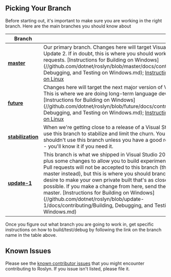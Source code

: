## Picking Your Branch
Before starting out, it's important to make sure you are working in the right branch. Here are the main branches you should know about

| Branch |       |
| ------ | ----- | 
| [**master**](//github.com/dotnet/roslyn/tree/master) | Our primary branch. Changes here will target Visual Studio 2015 Update 2. If in doubt, this is where you should work, and submit pull requests. [Instructions for Building on Windows](//github.com/dotnet/roslyn/blob/master/docs/contributing/Building, Debugging, and Testing on Windows.md); [Instructions for Building on Linux](//github.com/dotnet/roslyn/blob/master/docs/infrastructure/cross-platform.md) |
| [**future**](//github.com/dotnet/roslyn/tree/future) | Changes here will target the next major version of Visual Studio. This is where we are doing long-term language development. [Instructions for Building on Windows](//github.com/dotnet/roslyn/blob/future/docs/contributing/Building, Debugging, and Testing on Windows.md); [Instructions for Building on Linux](//github.com/dotnet/roslyn/blob/future/docs/infrastructure/cross-platform.md) |
| [**stabilization**](//github.com/dotnet/roslyn/tree/stabilization) | When we're getting close to a release of a Visual Studio update, we use this branch to stabilize and limit the churn. You generally shouldn't use this branch unless you have a good reason to do so -- you'll know it if you need it. |
| [**update-1**](//github.com/dotnet/roslyn/tree/update-1) | This branch is what we shipped in Visual Studio 2015 Update 1, plus some changes to allow you to build experimental extensions. Pull requests will not be accepted to this branch (they should go to master instead), but this is where you should branch from if you desire to make your own private built that's as close to Update 1 as possible. If you make a change from here, send the pull request to master. [Instructions for Building on Windows](//github.com/dotnet/roslyn/blob/update-1/docs/contributing/Building, Debugging, and Testing on Windows.md) |

Once you figure out what branch you are going to work in, get specific instructions on how to build/test/debug by following the link on the branch name in the table above.  

## Known Issues
Please see the [known contributor issues](https://github.com/dotnet/roslyn/labels/Contributor%20Pain) that you might encounter contributing to Roslyn. If you issue isn't listed, please file it.
